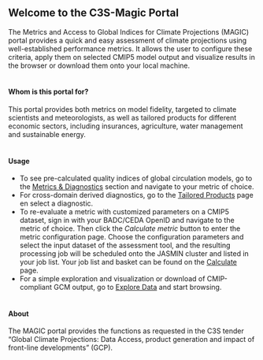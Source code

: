 <br><br>
## Welcome to the C3S-Magic Portal

The Metrics and Access to Global Indices for Climate Projections (MAGIC) portal provides a quick and easy assessment of 
climate projections using well-established performance metrics. It allows the user to configure these criteria, apply 
them on selected CMIP5 model output and visualize results in the browser or download them onto your local machine.
<br><br>

#### Whom is this portal for?
This portal provides both metrics on model fidelity, targeted to climate scientists and meteorologists, as well as 
tailored products for different economic sectors, including insurances, agriculture, water management and sustainable energy.
<br><br>

#### Usage
* To see pre-calculated quality indices of global circulation models, go to the [Metrics & Diagnostics](https://portal.c3s-magic.eu/#/diagnostics) section and 
navigate to your metric of choice.
* For cross-domain derived diagnostics, go to the [Tailored Products](https://portal.c3s-magic.eu/#/tailoredproducts) page en select a diagnostic.
* To re-evaluate a metric with customized parameters on a CMIP5 dataset, sign in with your BADC/CEDA OpenID and navigate to the metric of 
choice. Then click the *Calculate metric* button to enter the metric configuration page. Choose the configuration parameters 
and select the input dataset of the assessment tool, and the resulting processing job will be scheduled onto the JASMIN cluster and listed in 
your job list. Your job list and basket can be found on the [Calculate](https://portal.c3s-magic.eu/#/calculate/) page.
* For a simple exploration and visualization or download of CMIP-compliant GCM output, go to [Explore Data](https://portal.c3s-magic.eu/#/esgfsearch) and start browsing.
<br><br>

#### About
The MAGIC portal provides the functions as requested in the C3S tender “Global Climate Projections: Data Access, product 
generation and impact of front-line developments” (GCP).
<br><br>
